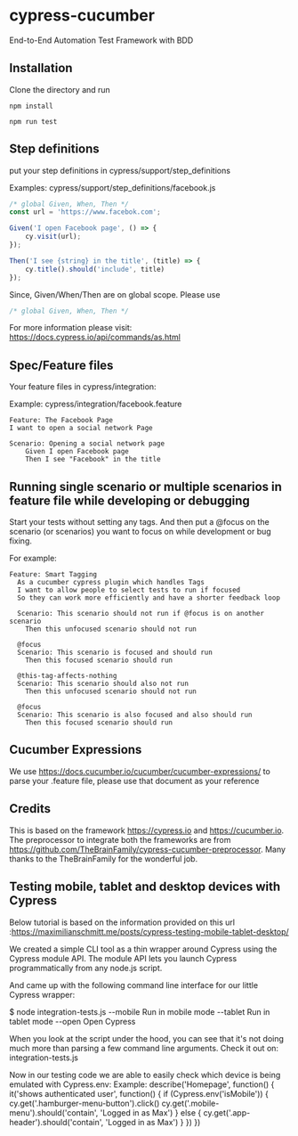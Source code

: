 # cypress-cucumber
End-to-End Automation Test Framework with BDD

## Installation
Clone the directory and run
```shell
npm install
```
```shell
npm run test
```

## Step definitions

put your step definitions in cypress/support/step_definitions

Examples:
cypress/support/step_definitions/facebook.js
```javascript
/* global Given, When, Then */
const url = 'https://www.facebok.com';

Given('I open Facebook page', () => {
    cy.visit(url);
});

Then('I see {string} in the title', (title) => {
    cy.title().should('include', title)
});
```

Since, Given/When/Then are on global scope. Please use 
```javascript
/* global Given, When, Then */
```

For more information please visit: https://docs.cypress.io/api/commands/as.html

## Spec/Feature files
Your feature files in cypress/integration:

Example: cypress/integration/facebook.feature
```gherkin
Feature: The Facebook Page
I want to open a social network Page

Scenario: Opening a social network page
    Given I open Facebook page
    Then I see "Facebook" in the title
```
## Running single scenario or multiple scenarios in feature file while developing or debugging 
Start your tests without setting any tags. And then put a @focus on the scenario (or scenarios) you want to focus on while development or bug fixing.

For example:
```gherkin
Feature: Smart Tagging
  As a cucumber cypress plugin which handles Tags
  I want to allow people to select tests to run if focused
  So they can work more efficiently and have a shorter feedback loop
 
  Scenario: This scenario should not run if @focus is on another scenario
    Then this unfocused scenario should not run

  @focus
  Scenario: This scenario is focused and should run
    Then this focused scenario should run

  @this-tag-affects-nothing
  Scenario: This scenario should also not run
    Then this unfocused scenario should not run
    
  @focus
  Scenario: This scenario is also focused and also should run
    Then this focused scenario should run
```

## Cucumber Expressions

We use https://docs.cucumber.io/cucumber/cucumber-expressions/ to parse your .feature file, please use that document as your reference

## Credits

This is based on the framework https://cypress.io and https://cucumber.io. The preprocessor to integrate both the frameworks are from https://github.com/TheBrainFamily/cypress-cucumber-preprocessor. Many thanks to the TheBrainFamily for the wonderful job.

## Testing mobile, tablet and desktop devices with Cypress

Below tutorial is based on the information provided on this url :https://maximilianschmitt.me/posts/cypress-testing-mobile-tablet-desktop/

We created a simple CLI tool as a thin wrapper around Cypress using the Cypress module API. The module API lets you launch Cypress programmatically from any node.js script.

And came up with the following command line interface for our little Cypress wrapper:

$ node integration-tests.js
    --mobile         Run in mobile mode
    --tablet         Run in tablet mode
    --open           Open Cypress

When you look at the script under the hood, you can see that it's not doing much more than parsing a few command line arguments. Check it out on: integration-tests.js    

Now in our testing code we are able to easily check which device is being emulated with Cypress.env:
Example:
describe('Homepage', function() {
    it('shows authenticated user', function() {
        if (Cypress.env('isMobile')) {
            cy.get('.hamburger-menu-button').click()
            cy.get('.mobile-menu').should('contain', 'Logged in as Max')
        } else {
            cy.get('.app-header').should('contain', 'Logged in as Max')
        }
    })
})


